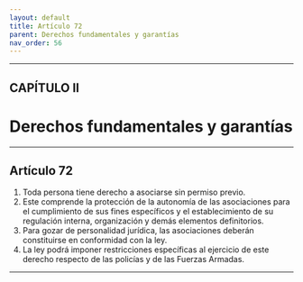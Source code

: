 ```yaml
---
layout: default
title: Artículo 72
parent: Derechos fundamentales y garantías
nav_order: 56
---
```


---

## CAPÍTULO II
# Derechos fundamentales y garantías

---

## Artículo 72

1. Toda persona tiene derecho a asociarse sin permiso previo.
2. Este comprende la protección de la autonomía de las asociaciones para el cumplimiento de sus fines específicos y el establecimiento de su regulación interna, organización y demás elementos definitorios.
3. Para gozar de personalidad jurídica, las asociaciones deberán constituirse en conformidad con la ley.
4. La ley podrá imponer restricciones específicas al ejercicio de este derecho respecto de las policías y de las Fuerzas Armadas.

---
